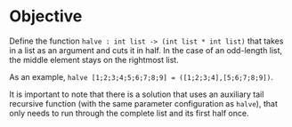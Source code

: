 # Objective

Define the function `halve : int list -> (int list * int list)` that takes in a list as an argument and cuts it in half. In the case of an odd-length list, the middle element stays on the rightmost list.

As an example, `halve [1;2;3;4;5;6;7;8;9] = ([1;2;3;4],[5;6;7;8;9])`.

It is important to note that there is a solution that uses an auxiliary tail recursive function (with the same parameter configuration as `halve`), that only needs to run through the complete list and its first half once.